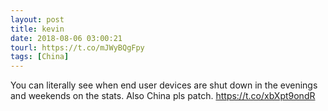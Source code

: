 ```yaml
---
layout: post
title: kevin
date: 2018-08-06 03:00:21
tourl: https://t.co/mJWyBQgFpy
tags: [China]
---
```

You can literally see when end user devices are shut down in the evenings and weekends on the stats.  Also China pls patch. https://t.co/xbXpt9ondR